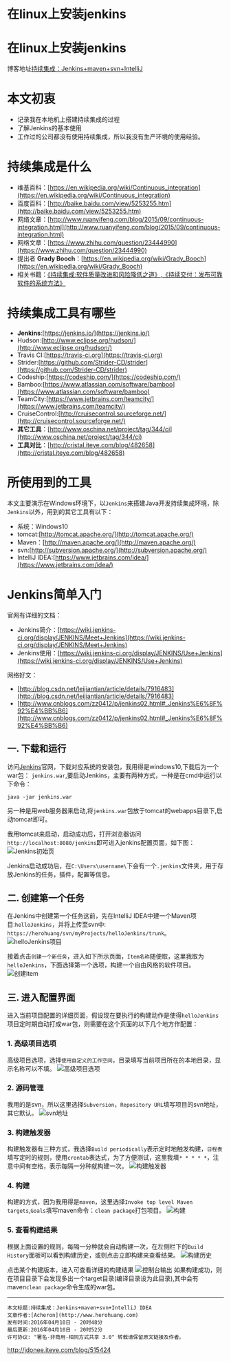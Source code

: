 # 在linux上安装jenkins


# 在linux上安装jenkins

博客地址[持续集成：Jenkins+maven+svn+IntelliJ](http://www.herohuang.com/ci-jenkins-maven-svn-idea.html/) 

# 本文初衷
- 记录我在本地机上搭建持续集成的过程
- 了解Jenkins的基本使用
- 工作过的公司都没有使用持续集成，所以我没有生产环境的使用经验。

# 持续集成是什么

- 维基百科：[https://en.wikipedia.org/wiki/Continuous_integration](https://en.wikipedia.org/wiki/Continuous_integration)
- 百度百科：[http://baike.baidu.com/view/5253255.htm](http://baike.baidu.com/view/5253255.htm)
- 网络文章：[http://www.ruanyifeng.com/blog/2015/09/continuous-integration.html](http://www.ruanyifeng.com/blog/2015/09/continuous-integration.html)
- 网络文章：[https://www.zhihu.com/question/23444990](https://www.zhihu.com/question/23444990)
- 提出者 **Grady Booch**：[https://en.wikipedia.org/wiki/Grady_Booch](https://en.wikipedia.org/wiki/Grady_Booch)
- 相关书籍：[《持续集成:软件质量改进和风险降低之道》](https://book.douban.com/subject/2580604/),[《持续交付：发布可靠软件的系统方法》](https://book.douban.com/subject/6862062/)

# 持续集成工具有哪些
    
- **Jenkins**:[https://jenkins.io/](https://jenkins.io/)
- Hudson:[http://www.eclipse.org/hudson/](http://www.eclipse.org/hudson/)
- Travis CI:[https://travis-ci.org](https://travis-ci.org)
- Strider:[https://github.com/Strider-CD/strider](https://github.com/Strider-CD/strider)
- Codeship:[https://codeship.com/](https://codeship.com/)
- Bamboo:[https://www.atlassian.com/software/bamboo](https://www.atlassian.com/software/bamboo)
- TeamCity:[https://www.jetbrains.com/teamcity/](https://www.jetbrains.com/teamcity/)
- CruiseControl:[http://cruisecontrol.sourceforge.net/](http://cruisecontrol.sourceforge.net/)
- **其它工具**：[http://www.oschina.net/project/tag/344/ci](http://www.oschina.net/project/tag/344/ci)
- **工具对比**：[http://cristal.iteye.com/blog/482658](http://cristal.iteye.com/blog/482658) 

# 所使用到的工具

本文主要演示在Windows环境下，以`Jenkins`来搭建Java开发持续集成环境，除`Jenkins`以外，用到的其它工具有以下：

- 系统：Windows10
- tomcat:[http://tomcat.apache.org/](http://tomcat.apache.org/)
- Maven：[http://maven.apache.org/](http://maven.apache.org/)
- svn:[http://subversion.apache.org/](http://subversion.apache.org/)
- IntelliJ IDEA:[https://www.jetbrains.com/idea/](https://www.jetbrains.com/idea/)

# Jenkins简单入门

官网有详细的文档：
- Jenkins简介：[https://wiki.jenkins-ci.org/display/JENKINS/Meet+Jenkins](https://wiki.jenkins-ci.org/display/JENKINS/Meet+Jenkins)
- Jenkins使用：[https://wiki.jenkins-ci.org/display/JENKINS/Use+Jenkins](https://wiki.jenkins-ci.org/display/JENKINS/Use+Jenkins)

网络好文：
- [http://blog.csdn.net/leijiantian/article/details/7916483](http://blog.csdn.net/leijiantian/article/details/7916483)
- [http://www.cnblogs.com/zz0412/p/jenkins02.html#_Jenkins%E6%8F%92%E4%BB%B6](http://www.cnblogs.com/zz0412/p/jenkins02.html#_Jenkins%E6%8F%92%E4%BB%B6)

## 一. 下载和运行
访问[Jenkins](https://jenkins.io/)官网，下载对应系统的安装包，我用得是windows10,下载后为一个war包： `jenkins.war`,要启动Jenkins，主要有两种方式，一种是在cmd中运行以下命令：

```
java -jar jenkins.war
```

另一种是用web服务器来启动,将`jenkins.war`包放于tomcat的webapps目录下,启动tomcat即可。

我用tomcat来启动，启动成功后，打开浏览器访问`http://localhost:8080/jenkins`即可进入jenkins配置页面，如下图：
![Jenkins初始页](https://github.com/Ac-heron/myblogs/blob/master/images/jenkins-start-page.png)

Jenkins启动成功后，在`C:\Users\username\`下会有一个`.jenkins`文件夹，用于存放Jenkins的任务，插件，配置等信息。

## 二. 创建第一个任务
在Jenkins中创建第一个任务这前，先在IntelliJ IDEA中建一个Maven项目:`helloJenkins`，并将上传至svn中:` https://herohuang/svn/myProjects/helloJenkins/trunk`。
![helloJenkins项目](https://github.com/Ac-heron/myblogs/blob/master/images/helloJenkins-project.png)

接着点击`创建一个新任务`，进入如下所示页面，`Item名称`随便取，这里我取为`helloJenkins`，下面选择第一个选项，构建一个自由风格的软件项目。
![创建item](https://github.com/Ac-heron/myblogs/blob/master/images/create-a-item.png)

## 三. 进入配置界面
进入当前项目配置的详细页面，假设现在要执行的构建动作是使得`helloJenkins`项目定时期自动打成war包，则需要在这个页面的以下几个地方作配置：

### 1. 高级项目选项
高级项目选项，选择`使用自定义的工作空间`，目录填写当前项目所在的本地目录，显示名称可以不填。
![高级项目选项](https://github.com/Ac-heron/myblogs/blob/master/images/helloJenkins_gaojixiangmuxuanxiang.png) 

### 2. 源码管理
我用的是svn，所以这里选择`Subversion`，`Repository URL`填写项目的svn地址，其它默认。
![svn地址](https://github.com/Ac-heron/myblogs/blob/master/images/helloJenkins_svn.png)

### 3. 构建触发器
构建触发器有三种方式，我选择`Build periodically`表示定时地触发构建，`日程表`填写定时的规则，使用`crontab`表达式，为了方便测试，这里我填`* * * * *`，注意中间有空格，表示每隔一分种就构建一次。
![构建触发器](https://github.com/Ac-heron/myblogs/blob/master/images/helloJenkins_biuld.png)

### 4. 构建
构建的方式，因为我用得是`maven`，这里选择`Invoke top level Maven targets`,`Goals`填写maven命令：`clean package`打包项目。
![构建](https://github.com/Ac-heron/myblogs/blob/master/images/helloJenkins_maven.png)

### 5. 查看构建结果
根据上面设置的规则，每隔一分种就会自动构建一次，在左侧栏下的`Build History`面板可以看到构建历史，或则点击立即构建来查看结果。
![构建历史](https://github.com/Ac-heron/myblogs/blob/master/images/helloJenkins_buildhistory.png)

点击某个构建版本，进入可查看详细的构建结果
![控制台输出](https://github.com/Ac-heron/myblogs/blob/master/images/helloJenkins_consoleoutput.png)
如果构建成功，则在项目目录下会发现多出一个target目录(编译目录设为此目录),其中会有maven`clean package`命令生成的war包。

---
>
```
本文标题:持续集成：Jenkins+maven+svn+IntelliJ IDEA
文章作者:[Acheron](http://www.herohuang.com)
发布时间:2016年04月10日 - 20时48分
最后更新:2016年04月10日 - 20时52分 
许可协议: "署名-非商用-相同方式共享 3.0" 转载请保留原文链接及作者。
```

http://jdonee.iteye.com/blog/515424
